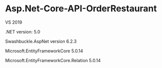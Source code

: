 # Asp.Net-Core-API-OrderRestaurant

VS 2019

.NET version: 5.0

Swashbuckle.AspNet version 6.2.3

Microsoft.EntityFrameworkCore 5.0.14 

Microsoft.EntityFrameworkCore.Relation 5.0.14
